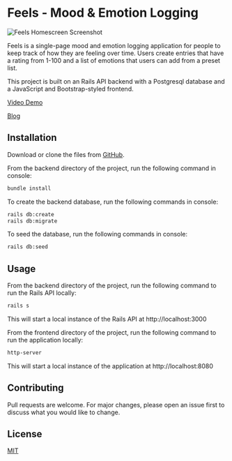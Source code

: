 # Feels - Mood & Emotion Logging

![Feels Homescreen Screenshot](../media/feels_homescreen_image.PNG?raw=true)

Feels is a single-page mood and emotion logging application for people to keep track of how they are feeling over time. Users create entries that have a rating from 1-100 and a list of emotions that users can add from a preset list.

This project is built on an Rails API backend with a Postgresql database and a JavaScript and Bootstrap-styled frontend. 

[Video Demo](https://www.youtube.com/watch?v=htU7ocbUeTw&ab_channel=JesseGan)

[Blog](https://medium.com/@jesse.gan/flatiron-blog-5-javascript-never-breaks-a-promise-dad277021c30)

## Installation

Download or clone the files from [GitHub](https://github.com/jessegan/feels-js-project).

From the backend directory of the project, run the following command in console:
```bash
bundle install
```

To create the backend database, run the following commands in console:
```bash
rails db:create
rails db:migrate
```

To seed the database, run the following commands in console:
```bash
rails db:seed
```

## Usage

From the backend directory of the project, run the following command to run the Rails API locally:
```bash
rails s
```

This will start a local instance of the Rails API at http://localhost:3000

From the frontend directory of the project, run the following command to run the application locally:
```bash
http-server
```

This will start a local instance of the application at http://localhost:8080

## Contributing
Pull requests are welcome. For major changes, please open an issue first to discuss what you would like to change.

## License
[MIT](https://choosealicense.com/licenses/mit/)
